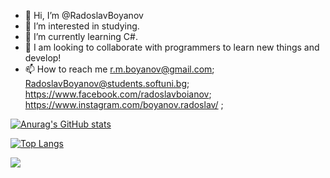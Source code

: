 - 👋 Hi, I’m @RadoslavBoyanov
- 👀 I’m interested in studying.
- 🌱 I’m currently learning C#.
- 💞️ I am looking to collaborate with programmers to learn new things and develop!
- 📫 How to reach me r.m.boyanov@gmail.com; RadoslavBoyanov@students.softuni.bg; https://www.facebook.com/radoslavboianov; https://www.instagram.com/boyanov.radoslav/ ;

[![Anurag's GitHub stats](https://github-readme-stats.vercel.app/api?username=RadoslavBoyanov)](https://github.com/anuraghazra/github-readme-stats)

[![Top Langs](https://github-readme-stats.vercel.app/api/top-langs/?username=RadoslavBoyanov&layout=compact)](https://github.com/anuraghazra/github-readme-stats)

![](https://komarev.com/ghpvc/?username=RadoslavBoyanov&style=for-the-badge)

<!---
RadoslavBoyanov/RadoslavBoyanov is a ✨ special ✨ repository because its `README.md` (this file) appears on your GitHub profile.
You can click the Preview link to take a look at your changes.
--->
